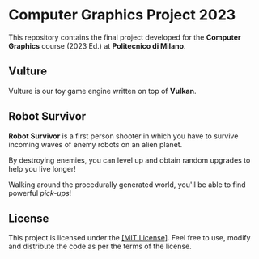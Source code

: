 # Computer Graphics Project 2023

This repository contains the final project developed for the **Computer Graphics** course (2023 Ed.) at **Politecnico di Milano**.

## Vulture

Vulture is our toy game engine written on top of **Vulkan**.

## Robot Survivor

**Robot Survivor** is a first person shooter in which you have to survive incoming waves of enemy robots on an alien planet.

By destroying enemies, you can level up and obtain random upgrades to help you live longer!

Walking around the procedurally generated world, you'll be able to find powerful *pick-ups*!

## License

This project is licensed under the [[MIT License]](LICENSE). Feel free to use, modify and distribute the code as per the terms of the license.
